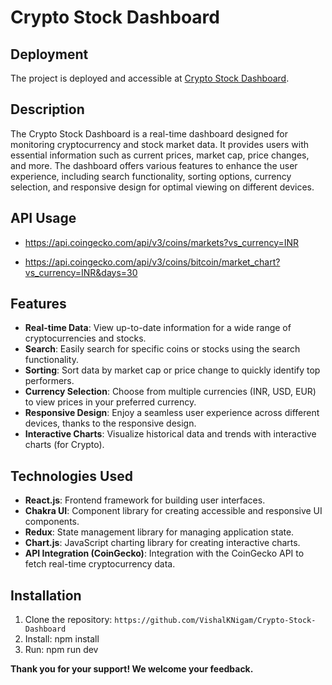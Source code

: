 # Crypto Stock Dashboard

## Deployment

The project is deployed and accessible at [Crypto Stock Dashboard](https://crypto-stock-dashboard.vercel.app/).

## Description

The Crypto Stock Dashboard is a real-time dashboard designed for monitoring cryptocurrency and stock market data. It provides users with essential information such as current prices, market cap, price changes, and more. The dashboard offers various features to enhance the user experience, including search functionality, sorting options, currency selection, and responsive design for optimal viewing on different devices.

## API Usage

- https://api.coingecko.com/api/v3/coins/markets?vs_currency=INR

- https://api.coingecko.com/api/v3/coins/bitcoin/market_chart?vs_currency=INR&days=30

## Features

- **Real-time Data**: View up-to-date information for a wide range of cryptocurrencies and stocks.
- **Search**: Easily search for specific coins or stocks using the search functionality.
- **Sorting**: Sort data by market cap or price change to quickly identify top performers.
- **Currency Selection**: Choose from multiple currencies (INR, USD, EUR) to view prices in your preferred currency.
- **Responsive Design**: Enjoy a seamless user experience across different devices, thanks to the responsive design.
- **Interactive Charts**: Visualize historical data and trends with interactive charts (for Crypto).

## Technologies Used

- **React.js**: Frontend framework for building user interfaces.
- **Chakra UI**: Component library for creating accessible and responsive UI components.
- **Redux**: State management library for managing application state.
- **Chart.js**: JavaScript charting library for creating interactive charts.
- **API Integration (CoinGecko)**: Integration with the CoinGecko API to fetch real-time cryptocurrency data.

## Installation

1. Clone the repository: `https://github.com/VishalKNigam/Crypto-Stock-Dashboard`
2. Install: npm install
3. Run: npm run dev

**Thank you for your support! We welcome your feedback.**

